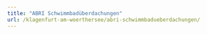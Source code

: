 ```yaml
---
title: "ABRI Schwimmbadüberdachungen"
url: /klagenfurt-am-woerthersee/abri-schwimmbadueberdachungen/
---
```

